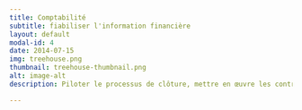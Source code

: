 ```yaml
---
title: Comptabilité
subtitle: fiabiliser l'information financière
layout: default
modal-id: 4
date: 2014-07-15
img: treehouse.png
thumbnail: treehouse-thumbnail.png
alt: image-alt
description: Piloter le processus de clôture, mettre en œuvre les contrôles pertinents et Maîtriser les risques, mettre en œuvre les meilleures pratiques du processus de clôture...

---
```

